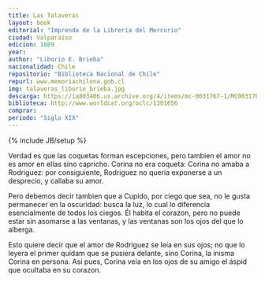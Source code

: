 ```yaml
---
title: Las Talaveras
layout: book
editorial: "Imprenda de la Librería del Mercurio"
ciudad: Valparaíso
edicion: 1889
year: 
author: "Liborio E. Brieba"
nacionalidad: Chile
repositorio: "Biblioteca Nacional de Chile"
repurl: www.memoriachilena.gob.cl
img: talaveras_liborio_brieba.jpg
descarga: https://ia803406.us.archive.org/4/items/mc-0031767-1/MC0031767%281%29.pdf
biblioteca: http://www.worldcat.org/oclc/1301656
comprar: 
periodo: "Siglo XIX"
---
```

{% include JB/setup %}

Verdad es que las coquetas forman escepciones, pero tambien el amor no es amor en ellas sino capricho. Corina no era coqueta: Corina no amaba a Rodriguez: por consiguiente, Rodriguez no queria exponerse a un desprecio, y callaba su amor.
 
Pero debemos decir tambien que a Cupido, por ciego que sea, no le gusta permanecer en la oscuridad: busca la luz, lo cual lo diferencia esencialmente de todos los ciegos. Él habita el corazon, pero no puede estar sin asomarse a las ventanas, y las ventanas son los ojos del que lo alberga.
 
Esto quiere decir que el amor de Rodriguez se leía en sus ojos; no que lo leyera el primer quídam que se pusiera delante, sino Corina, la inisma Corina en persona. Asi pues, Corina veía en los ojos de su amigo el áspid que ocultaba en su corazon. 
